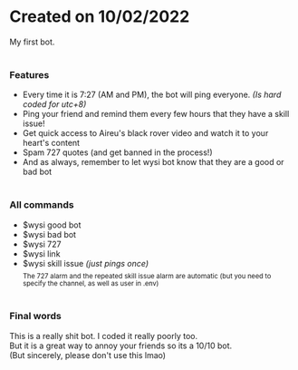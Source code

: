 # Created on 10/02/2022<br>
My first bot.<br><br>

### Features
- Every time it is 7:27 (AM and PM), the bot will ping everyone. *(Is hard coded for utc+8)*
- Ping your friend and remind them every few hours that they have a skill issue!
- Get quick access to Aireu's black rover video and watch it to your heart's content
- Spam 727 quotes (and get banned in the process!)
- And as always, remember to let wysi bot know that they are a good or bad bot
<br><br>

### All commands
- $wysi good bot
- $wysi bad bot
- $wysi 727
- $wysi link
- $wysi skill issue *(just pings once)* <br>
<sub>The 727 alarm and the repeated skill issue alarm are automatic (but you need to specify the channel, as well as user in .env)</sub>
<br><br>

### Final words
This is a really shit bot. I coded it really poorly too.  
But it is a great way to annoy your friends so its a 10/10 bot.  
(But sincerely, please don't use this lmao)
